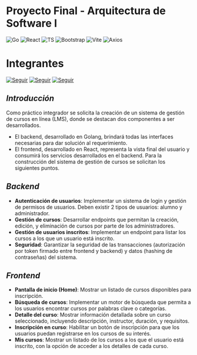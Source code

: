 # Proyecto Final - Arquitectura de Software I

![Go](https://img.shields.io/badge/go-%2300ADD8.svg?style=for-the-badge&logo=go&logoColor=white) ![React](https://img.shields.io/badge/react-%2358C4DC.svg?style=for-the-badge&logo=react&logoColor=white) ![TS](https://img.shields.io/badge/typescript-%233178C6.svg?style=for-the-badge&logo=typescript&logoColor=white) ![Bootstrap](https://img.shields.io/badge/bootstrap-%23712CF9.svg?style=for-the-badge&logo=bootstrap&logoColor=white) ![Vite](https://img.shields.io/badge/vite-%23FECA23.svg?style=for-the-badge&logo=vite&logoColor=white) ![Axios](https://img.shields.io/badge/axios-%235a29e4.svg?style=for-the-badge&logo=axios&logoColor=white)
# Integrantes
[![Seguir](https://img.shields.io/badge/joaquincorradi-%238B5CF6.svg?style=for-the-badge&logo=github&logoColor=white)](https://github.com/joaquincorradi/) [![Seguir](https://img.shields.io/badge/sanrearte-%238B5CF6.svg?style=for-the-badge&logo=github&logoColor=white)](https://github.com/sanrearte/) [![Seguir](https://img.shields.io/badge/IgnaAltamirano00-%238B5CF6.svg?style=for-the-badge&logo=github&logoColor=white)](https://github.com/IgnaAltamirano00/)

## _Introducción_
Como práctico integrador se solicita la creación de un sistema de gestión de cursos en línea (LMS), donde se destacan dos componentes a ser desarrollados.
- El backend, desarrollado en Golang, brindará todas las interfaces necesarias para dar solución al requerimiento.
- El frontend, desarrollado en React, representa la vista final del usuario y consumirá los servicios desarrollados en el backend.
Para la construcción del sistema de gestión de cursos se solicitan los siguientes puntos.

## _Backend_
- **Autenticación de usuarios**: Implementar un sistema de login y gestión de permisos de usuarios. Deben existir 2 tipos de usuarios: alumno y administrador.
- **Gestión de cursos**: Desarrollar endpoints que permitan la creación, edición, y eliminación de cursos por parte de los administradores.
- **Gestión de usuarios inscritos**: Implementar un endpoint para listar los cursos a los que un usuario está inscrito.
- **Seguridad**: Garantizar la seguridad de las transacciones (autorización por token firmado entre frontend y backend) y datos (hashing de contraseñas) del sistema.

## _Frontend_
- **Pantalla de inicio (Home)**: Mostrar un listado de cursos disponibles para inscripción.
- **Búsqueda de cursos**: Implementar un motor de búsqueda que permita a los usuarios encontrar cursos por palabras clave o categorías.
- **Detalle del curso**: Mostrar información detallada sobre un curso seleccionado, incluyendo descripción, instructor, duración, y requisitos.
- **Inscripción en curso**: Habilitar un botón de inscripción para que los usuarios puedan registrarse en los cursos de su interés.
- **Mis cursos**: Mostrar un listado de los cursos a los que el usuario está inscrito, con la opción de acceder a los detalles de cada curso.
